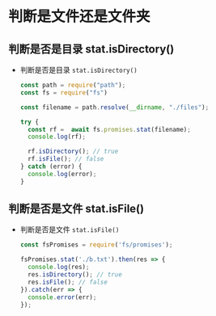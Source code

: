 # 判断是文件还是文件夹

## 判断是否是目录 stat.isDirectory()

+ 判断是否是目录 `stat.isDirectory()`

  ```js
  const path = require("path");
  const fs = require("fs")

  const filename = path.resolve(__dirname, "./files");

  try {
    const rf =  await fs.promises.stat(filename);
    console.log(rf);

    rf.isDirectory(); // true
    rf.isFile(); // false
  } catch (error) {
    console.log(error);
  }
  ```

## 判断是否是文件 stat.isFile()

+ 判断是否是文件 `stat.isFile()`

  ```js
  const fsPromises = require('fs/promises');

  fsPromises.stat('./b.txt').then(res => {
    console.log(res);
    res.isDirectory(); // true
    res.isFile(); // false
  }).catch(err => {
    console.error(err);
  });
  ```
